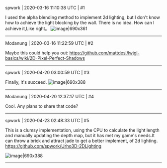 spwork | 2020-03-16 11:10:38 UTC | #1

I used the alpha blending method to implement 2d lighting, but I don't know how to achieve the light blocking by the wall. There is no idea. How can I achieve it,Like right。
![image|690x361](upload://jOj1ENMU91wzkOgVN0pR4bftjch.jpeg)

-------------------------

Modanung | 2020-03-16 11:22:59 UTC | #2

Maybe this could help you out:
https://github.com/mattdesl/lwjgl-basics/wiki/2D-Pixel-Perfect-Shadows

-------------------------

spwork | 2020-04-20 03:00:59 UTC | #3

Finally, it's succeed.
![image|690x388](upload://uOcQKy3phSeiYjr7WyD2xLASrMG.jpeg)

-------------------------

Modanung | 2020-04-20 12:37:17 UTC | #4

Cool.
Any plans to share that code?

-------------------------

spwork | 2020-04-23 02:48:33 UTC | #5

This is a clumsy implementation, using the CPU to calculate the light length and manually updating the depth map, but it has met my game's needs.It can throw a brick and attract jade to get a better implement, of 2d lighting.
https://github.com/spwork/Urho3D-2DLighting

![image|690x388](upload://nwMQ0j5R9SxHL7I5nE7sbkz5WjF.jpeg)

-------------------------

